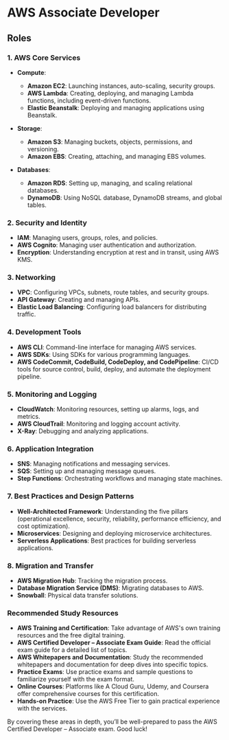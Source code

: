 # AWS Associate Developer

## Roles

### 1. **AWS Core Services**

- **Compute**:
  - **Amazon EC2**: Launching instances, auto-scaling, security groups.
  - **AWS Lambda**: Creating, deploying, and managing Lambda functions, including event-driven functions.
  - **Elastic Beanstalk**: Deploying and managing applications using Beanstalk.

- **Storage**:
  - **Amazon S3**: Managing buckets, objects, permissions, and versioning.
  - **Amazon EBS**: Creating, attaching, and managing EBS volumes.

- **Databases**:
  - **Amazon RDS**: Setting up, managing, and scaling relational databases.
  - **DynamoDB**: Using NoSQL database, DynamoDB streams, and global tables.

### 2. **Security and Identity**

- **IAM**: Managing users, groups, roles, and policies.
- **AWS Cognito**: Managing user authentication and authorization.
- **Encryption**: Understanding encryption at rest and in transit, using AWS KMS.

### 3. **Networking**

- **VPC**: Configuring VPCs, subnets, route tables, and security groups.
- **API Gateway**: Creating and managing APIs.
- **Elastic Load Balancing**: Configuring load balancers for distributing traffic.

### 4. **Development Tools**

- **AWS CLI**: Command-line interface for managing AWS services.
- **AWS SDKs**: Using SDKs for various programming languages.
- **AWS CodeCommit, CodeBuild, CodeDeploy, and CodePipeline**: CI/CD tools for source control, build, deploy, and automate the deployment pipeline.

### 5. **Monitoring and Logging**

- **CloudWatch**: Monitoring resources, setting up alarms, logs, and metrics.
- **AWS CloudTrail**: Monitoring and logging account activity.
- **X-Ray**: Debugging and analyzing applications.

### 6. **Application Integration**

- **SNS**: Managing notifications and messaging services.
- **SQS**: Setting up and managing message queues.
- **Step Functions**: Orchestrating workflows and managing state machines.

### 7. **Best Practices and Design Patterns**

- **Well-Architected Framework**: Understanding the five pillars (operational excellence, security, reliability, performance efficiency, and cost optimization).
- **Microservices**: Designing and deploying microservice architectures.
- **Serverless Applications**: Best practices for building serverless applications.

### 8. **Migration and Transfer**

- **AWS Migration Hub**: Tracking the migration process.
- **Database Migration Service (DMS)**: Migrating databases to AWS.
- **Snowball**: Physical data transfer solutions.

### Recommended Study Resources

- **AWS Training and Certification**: Take advantage of AWS's own training resources and the free digital training.
- **AWS Certified Developer – Associate Exam Guide**: Read the official exam guide for a detailed list of topics.
- **AWS Whitepapers and Documentation**: Study the recommended whitepapers and documentation for deep dives into specific topics.
- **Practice Exams**: Use practice exams and sample questions to familiarize yourself with the exam format.
- **Online Courses**: Platforms like A Cloud Guru, Udemy, and Coursera offer comprehensive courses for this certification.
- **Hands-on Practice**: Use the AWS Free Tier to gain practical experience with the services.

By covering these areas in depth, you’ll be well-prepared to pass the AWS Certified Developer – Associate exam. Good luck!
